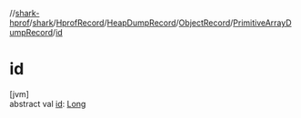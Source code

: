//[shark-hprof](../../../../../../index.md)/[shark](../../../../index.md)/[HprofRecord](../../../index.md)/[HeapDumpRecord](../../index.md)/[ObjectRecord](../index.md)/[PrimitiveArrayDumpRecord](index.md)/[id](id.md)

# id

[jvm]\
abstract val [id](id.md): [Long](https://kotlinlang.org/api/latest/jvm/stdlib/kotlin/-long/index.html)
